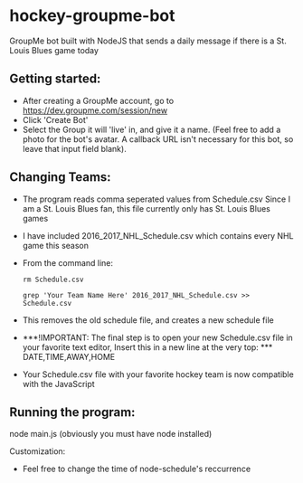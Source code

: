 # hockey-groupme-bot
GroupMe bot built with NodeJS that sends a daily message if there is a St. Louis Blues game today

## Getting started: ##
* After creating a GroupMe account, go to https://dev.groupme.com/session/new
* Click 'Create Bot'
* Select the Group it will 'live' in, and give it a name. (Feel free to add a photo for the bot's avatar. A callback URL isn't necessary for this bot, so leave that input field blank).

## Changing Teams: ##
* The program reads comma seperated values from Schedule.csv
  Since I am a St. Louis Blues fan, this file currently only has St. Louis Blues games
* I have included 2016_2017_NHL_Schedule.csv which contains every NHL game this season
* From the command line:

    `rm Schedule.csv`

    `grep 'Your Team Name Here' 2016_2017_NHL_Schedule.csv >> Schedule.csv`
* This removes the old schedule file, and creates a new schedule file
* ***!IMPORTANT: 
  The final step is to open your new Schedule.csv file in your favorite text editor,
  Insert this in a new line at the very top: ***
    DATE,TIME,AWAY,HOME
* Your Schedule.csv file with your favorite hockey team is now compatible with the JavaScript

## Running the program: ##
  node main.js
  (obviously you must have node installed)

Customization:
* Feel free to change the time of node-schedule's reccurrence
